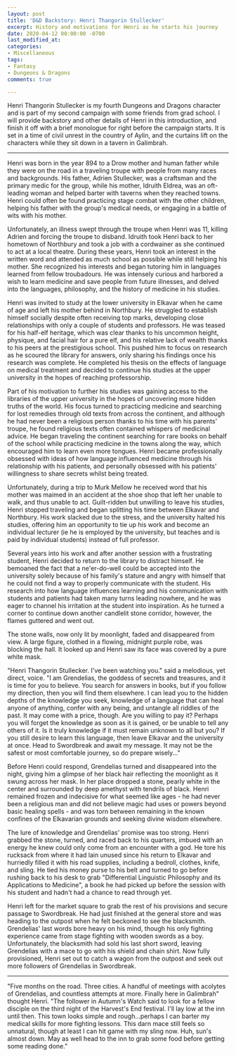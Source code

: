 ```yaml
---
layout: post
title: 'D&D Backstory: Henri Thangorin Stullecker'
excerpt: History and motivations for Henri as he starts his journey
date: 2020-04-12 00:00:00 -0700
last_modified_at: 
categories:
- Miscellaneous
tags:
- Fantasy
- Dungeons & Dragons
comments: true

---
```

Henri Thangorin Stullecker is my fourth Dungeons and Dragons character and is part of my second campaign with some friends from grad school. I will provide backstory and other details of Henri in this introduction, and finish it off with a brief monologue for right before the campaign starts. It is set in a time of civil unrest in the country of Aylin, and the curtains lift on the characters while they sit down in a tavern in Galimbrah.

***

Henri was born in the year 894 to a Drow mother and human father while they were on the road in a traveling troupe with people from many races and backgrounds. His father, Adrien Stullecker, was a craftsman and the primary medic for the group, while his mother, Idruith Eldrea, was an oft-leading woman and helped barter with taverns when they reached towns. Henri could often be found practicing stage combat with the other children, helping his father with the group's medical needs, or engaging in a battle of wits with his mother.

Unfortunately, an illness swept through the troupe when Henri was 11, killing Adrien and forcing the troupe to disband. Idruith took Henri back to her hometown of Northbury and took a job with a cordwainer as she continued to act at a local theatre. During these years, Henri took an interest in the written word and attended as much school as possible while still helping his mother. She recognized his interests and began tutoring him in languages learned from fellow troubadours. He was intensely curious and harbored a wish to learn medicine and save people from future illnesses, and delved into the languages, philosophy, and the history of medicine in his studies.

Henri was invited to study at the lower university in Elkavar when he came of age and left his mother behind in Northbury. He struggled to establish himself socially despite often receiving top marks, developing close relationships with only a couple of students and professors. He was teased for his half-elf heritage, which was clear thanks to his uncommon height, physique, and facial hair for a pure elf, and his relative lack of wealth thanks to his peers at the prestigious school. This pushed him to focus on research as he scoured the library for answers, only sharing his findings once his research was complete. He completed his thesis on the effects of language on medical treatment and decided to continue his studies at the upper university in the hopes of reaching professorship.

Part of his motivation to further his studies was gaining access to the libraries of the upper university in the hopes of uncovering more hidden truths of the world. His focus turned to practicing medicine and searching for lost remedies through old texts from across the continent, and although he had never been a religious person thanks to his time with his parents' troupe, he found religious texts often contained whispers of medicinal advice. He began traveling the continent searching for rare books on behalf of the school while practicing medicine in the towns along the way, which encouraged him to learn even more tongues. Henri became professionally obsessed with ideas of how language influenced medicine through his relationship with his patients, and personally obsessed with his patients' willingness to share secrets whilst being treated.

Unfortunately, during a trip to Murk Mellow he received word that his mother was maimed in an accident at the shoe shop that left her unable to walk, and thus unable to act. Guilt-ridden but unwilling to leave his studies, Henri stopped traveling and began splitting his time between Elkavar and Northbury. His work slacked due to the stress, and the university halted his studies, offering him an opportunity to tie up his work and become an individual lecturer (ie he is employed by the university, but teaches and is paid by individual students) instead of full professor.

Several years into his work and after another session with a frustrating student, Henri decided to return to the library to distract himself. He bemoaned the fact that a ne'er-do-well could be accepted into the university solely because of his family's stature and angry with himself that he could not find a way to properly communicate with the student. His research into how language influences learning and his communication with students and patients had taken many turns leading nowhere, and he was eager to channel his irritation at the student into inspiration. As he turned a corner to continue down another candlelit stone corridor, however, the flames guttered and went out.

The stone walls, now only lit by moonlight, faded and disappeared from view. A large figure, clothed in a flowing, midnight purple robe, was blocking the hall. It looked up and Henri saw its face was covered by a pure white mask. 

"Henri Thangorin Stullecker. I've been watching you." said a melodious, yet direct, voice. "I am Grendelias, the goddess of secrets and treasures, and it is time for you to believe. You search for answers in books, but if you follow my direction, then you will find them elsewhere. I can lead you to the hidden depths of the knowledge you seek, knowledge of a language that can heal anyone of anything, confer with any being, and untangle all riddles of the past. It may come with a price, though. Are you willing to pay it? Perhaps you will forget the knowledge as soon as it is gained, or be unable to tell any others of it. Is it truly knowledge if it must remain unknown to all but you? If you still desire to learn this language, then leave Elkavar and the university at once. Head to Swordbreak and await my message. It may not be the safest or most comfortable journey, so do prepare wisely..."

Before Henri could respond, Grendelias turned and disappeared into the night, giving him a glimpse of her black hair reflecting the moonlight as it swung across her mask. In her place dropped a stone, pearly white in the center and surrounded by deep amethyst with tendrils of black. Henri remained frozen and indecisive for what seemed like ages - he had never been a religious man and did not believe magic had uses or powers beyond basic healing spells - and was torn between remaining in the known confines of the Elkavarian grounds and seeking divine wisdom elsewhere. 

The lure of knowledge and Grendelias' promise was too strong. Henri grabbed the stone, turned, and raced back to his quarters, imbued with an energy he knew could only come from an encounter with a god. He tore his rucksack from where it had lain unused since his return to Elkavar and hurriedly filled it with his road supplies, including a bedroll, clothes, knife, and sling. He tied his money purse to his belt and turned to go before rushing back to his desk to grab "Differential Linguistic Philosophy and its Applications to Medicine", a book he had picked up before the session with his student and hadn't had a chance to read through yet.

Henri left for the market square to grab the rest of his provisions and secure passage to Swordbreak. He had just finished at the general store and was heading to the outpost when he felt beckoned to see the blacksmith. Grendelias' last words bore heavy on his mind, though his only fighting experience came from stage fighting with wooden swords as a boy. Unfortunately, the blacksmith had sold his last short sword, leaving Grendelias with a mace to go with his shield and chain shirt. Now fully provisioned, Henri set out to catch a wagon from the outpost and seek out more followers of Grendelias in Swordbreak.

***

"Five months on the road. Three cities. A handful of meetings with acolytes of Grendelias, and countless attempts at more. Finally here in Galimbrah" thought Henri. "The follower in Autumn's Watch said to look for a fellow disciple on the third night of the Harvest's End festival. I'll lay low at the inn until then. This town looks simple and rough...perhaps I can barter my medical skills for more fighting lessons. This darn mace still feels so unnatural, though at least I can hit game with my sling now. Huh, sun's almost down. May as well head to the inn to grab some food before getting some reading done."